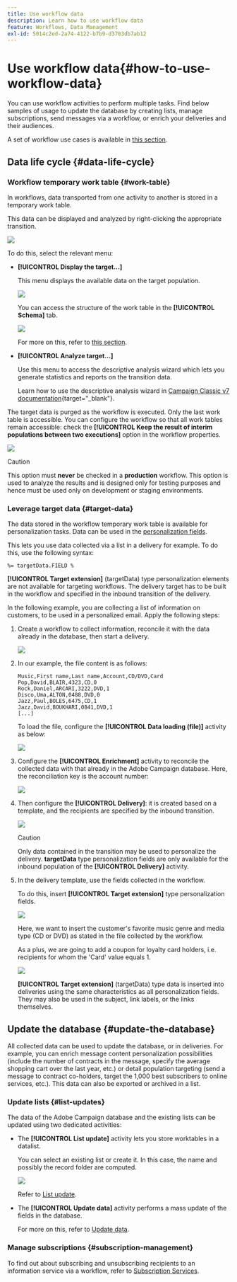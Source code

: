 ```yaml
---
title: Use workflow data
description: Learn how to use workflow data
feature: Workflows, Data Management
exl-id: 5014c2ed-2a74-4122-b7b9-d3703db7ab12
---
```

# Use workflow data{#how-to-use-workflow-data}

You can use workflow activities to perform multiple tasks. Find below samples of usage to update the database by creating lists, manage subscriptions, send messages via a workflow, or enrich your deliveries and their audiences.

A set of workflow use cases is available in [this section](workflow-use-cases.md).

## Data life cycle {#data-life-cycle}

### Workflow temporary work table {#work-table}

In workflows, data transported from one activity to another is stored in a temporary work table.

This data can be displayed and analyzed by right-clicking the appropriate transition. 

![](assets/wf-right-click-analyze.png)

To do this, select the relevant menu:

* **[!UICONTROL Display the target...]**

  This menu displays the available data on the target population.

  ![](assets/wf-right-click-display.png)

  You can access the structure of the work table in the **[!UICONTROL Schema]** tab.

  ![](assets/wf-right-click-schema.png)

  For more on this, refer to [this section](monitor-workflow-execution.md#worktables-and-workflow-schema).

* **[!UICONTROL Analyze target...]**

  Use this menu to access the descriptive analysis wizard which lets you generate statistics and reports on the transition data.

  Learn how to use the descriptive analysis wizard in [Campaign Classic v7 documentation](https://experienceleague.adobe.com/docs/campaign-classic/using/reporting/analyzing-populations/about-descriptive-analysis.html){target="_blank"}.

The target data is purged as the workflow is executed. Only the last work table is accessible. You can configure the workflow so that all work tables remain accessible: check the **[!UICONTROL Keep the result of interim populations between two executions]** option in the workflow properties.

![](assets/wf-purge-data-option.png)

>[!CAUTION]
>
>This option must **never** be checked in a **production** workflow. This option is used to analyze the results and is designed only for testing purposes and hence must be used only on development or staging environments.


### Leverage target data {#target-data}

The data stored in the workflow temporary work table is available for personalization tasks. Data can be used in the [personalization fields](../../v8/send/personalization-fields.md).

This lets you use data collected via a list in a delivery for example. To do this, use the following syntax:

```
%= targetData.FIELD %
```

**[!UICONTROL Target extension]** (targetData) type personalization elements are not available for targeting workflows. The delivery target has to be built in the workflow and specified in the inbound transition of the delivery.

In the following example, you are collecting a list of information on customers, to be used in a personalized email. Apply the following steps:

1. Create a workflow to collect information, reconcile it with the data already in the database, then start a delivery. 

   ![](assets/wf-targetdata-sample-1.png)

1. In our example, the file content is as follows:

   ```
   Music,First name,Last name,Account,CD/DVD,Card
   Pop,David,BLAIR,4323,CD,0
   Rock,Daniel,ARCARI,3222,DVD,1
   Disco,Uma,ALTON,0488,DVD,0
   Jazz,Paul,BOLES,6475,CD,1
   Jazz,David,BOUKHARI,0841,DVD,1
   [...]
   ```

   To load the file, configure the **[!UICONTROL Data loading (file)]** activity as below:

   ![](assets/wf-targetdata-sample-2.png)

1. Configure the **[!UICONTROL Enrichment]** activity to reconcile the collected data with that already in the Adobe Campaign database. Here, the reconciliation key is the account number:

   ![](assets/wf-targetdata-sample-3.png)

1. Then configure the **[!UICONTROL Delivery]**: it is created based on a template, and the recipients are specified by the inbound transition. 

   ![](assets/wf-targetdata-sample-4.png)

   >[!CAUTION]
   >
   >Only data contained in the transition may be used to personalize the delivery. **targetData** type personalization fields are only available for the inbound population of the **[!UICONTROL Delivery]** activity.

1. In the delivery template, use the fields collected in the workflow.

   To do this, insert **[!UICONTROL Target extension]** type personalization fields.

   ![](assets/wf-targetdata-sample-5.png)

   Here, we want to insert the customer's favorite music genre and media type (CD or DVD) as stated in the file collected by the workflow.

   As a plus, we are going to add a coupon for loyalty card holders, i.e. recipients for whom the 'Card' value equals 1.

   ![](assets/wf-targetdata-sample-6.png)

   **[!UICONTROL Target extension]** (targetData) type data is inserted into deliveries using the same characteristics as all personalization fields. They may also be used in the subject, link labels, or the links themselves.


## Update the database {#update-the-database}

All collected data can be used to update the database, or in deliveries. For example, you can enrich message content personalization possibilities (include the number of contracts in the message, specify the average shopping cart over the last year, etc.) or detail population targeting (send a message to contract co-holders, target the 1,000 best subscribers to online services, etc.). This data can also be exported or archived in a list.

### Update lists  {#list-updates}

The data of the Adobe Campaign database and the existing lists can be updated using two dedicated activities:

* The **[!UICONTROL List update]** activity lets you store worktables in a datalist.

  You can select an existing list or create it. In this case, the name and possibly the record folder are computed.

  ![](assets/s_user_create_list.png)

  Refer to [List update](list-update.md).

* The **[!UICONTROL Update data]** activity performs a mass update of the fields in the database.

  For more on this, refer to [Update data](update-data.md).

### Manage subscriptions {#subscription-management}

To find out about subscribing and unsubscribing recipients to an information service via a workflow, refer to [Subscription Services](subscription-services.md).
